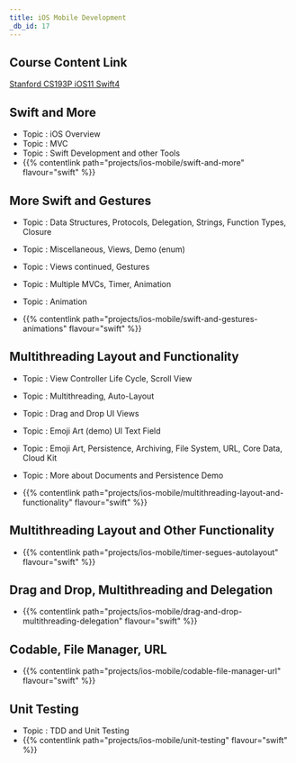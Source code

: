 ```yaml
---
title: iOS Mobile Development
_db_id: 17
---
```


## Course Content Link

[Stanford CS193P iOS11 Swift4](https://drive.google.com/drive/folders/1-TWZDChwwzkiGzt78QlPZDzN-j82JfR6)

## Swift and More

- Topic : iOS Overview
- Topic : MVC
- Topic : Swift Development and other Tools
- {{% contentlink path="projects/ios-mobile/swift-and-more" flavour="swift" %}}

## More Swift and Gestures

- Topic : Data Structures, Protocols, Delegation, Strings, Function Types, Closure

- Topic : Miscellaneous, Views, Demo (enum)

- Topic : Views continued, Gestures

- Topic : Multiple MVCs, Timer, Animation

- Topic : Animation

- {{% contentlink path="projects/ios-mobile/swift-and-gestures-animations" flavour="swift" %}}

## Multithreading Layout and Functionality

- Topic : View Controller Life Cycle, Scroll View

- Topic : Multithreading, Auto-Layout

- Topic : Drag and Drop UI Views

- Topic : Emoji Art (demo) UI Text Field

- Topic : Emoji Art, Persistence, Archiving, File System, URL, Core Data, Cloud Kit

- Topic : More about Documents and Persistence Demo

- {{% contentlink path="projects/ios-mobile/multithreading-layout-and-functionality" flavour="swift" %}}

## Multithreading Layout and Other Functionality

- {{% contentlink path="projects/ios-mobile/timer-segues-autolayout" flavour="swift" %}}

## Drag and Drop, Multithreading and Delegation

- {{% contentlink path="projects/ios-mobile/drag-and-drop-multithreading-delegation" flavour="swift" %}}

## Codable, File Manager, URL

- {{% contentlink path="projects/ios-mobile/codable-file-manager-url" flavour="swift" %}}

## Unit Testing

- Topic : TDD and Unit Testing
- {{% contentlink path="projects/ios-mobile/unit-testing" flavour="swift" %}}

